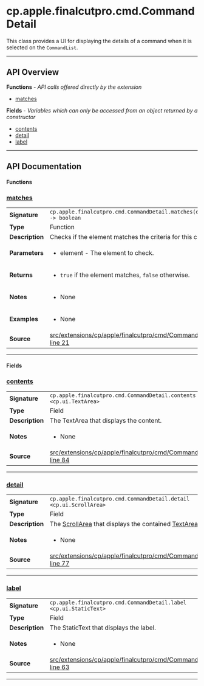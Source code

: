 # cp.apple.finalcutpro.cmd.CommandDetail

This class provides a UI for displaying the details of a command when it is selected on the `CommandList`.

---

## API Overview
**Functions** - _API calls offered directly by the extension_
 * [matches](#matches)

**Fields** - _Variables which can only be accessed from an object returned by a constructor_
 * [contents](#contents)
 * [detail](#detail)
 * [label](#label)


---

## API Documentation

#### Functions


### [matches](#matches)

|                                             |                                                                                     |
| --------------------------------------------|-------------------------------------------------------------------------------------|
| **Signature**                               | `cp.apple.finalcutpro.cmd.CommandDetail.matches(element) -> boolean`                                                                    |
| **Type**                                    | Function                                                                     |
| **Description**                             | Checks if the element matches the criteria for this class.                                                                     |
| **Parameters**                              | <ul><li>element - The element to check.</li></ul> |
| **Returns**                                 | <ul><li>`true` if the element matches, `false` otherwise.</li></ul>          |
| **Notes**                                   | <ul><li>None</li></ul> |
| **Examples**                                | <ul><li>None</li></ul> |
| **Source**                                  | [src/extensions/cp/apple/finalcutpro/cmd/CommandDetail.lua line 21](https://github.com/CommandPost/CommandPost/blob/develop/src/extensions/cp/apple/finalcutpro/cmd/CommandDetail.lua#L21) |

---

#### Fields


### [contents](#contents)

|                                             |                                                                                     |
| --------------------------------------------|-------------------------------------------------------------------------------------|
| **Signature**                               | `cp.apple.finalcutpro.cmd.CommandDetail.contents <cp.ui.TextArea>`                                                                    |
| **Type**                                    | Field                                                                     |
| **Description**                             | The TextArea that displays the content.                                                                     |
| **Notes**                                   | <ul><li>None</li></ul> |
| **Source**                                  | [src/extensions/cp/apple/finalcutpro/cmd/CommandDetail.lua line 84](https://github.com/CommandPost/CommandPost/blob/develop/src/extensions/cp/apple/finalcutpro/cmd/CommandDetail.lua#L84) |

---


### [detail](#detail)

|                                             |                                                                                     |
| --------------------------------------------|-------------------------------------------------------------------------------------|
| **Signature**                               | `cp.apple.finalcutpro.cmd.CommandDetail.detail <cp.ui.ScrollArea>`                                                                    |
| **Type**                                    | Field                                                                     |
| **Description**                             | The [ScrollArea](cp.ui.ScrollArea.md) that displays the contained [TextArea](cp.ui.TextArea.md).                                                                     |
| **Notes**                                   | <ul><li>None</li></ul> |
| **Source**                                  | [src/extensions/cp/apple/finalcutpro/cmd/CommandDetail.lua line 77](https://github.com/CommandPost/CommandPost/blob/develop/src/extensions/cp/apple/finalcutpro/cmd/CommandDetail.lua#L77) |

---


### [label](#label)

|                                             |                                                                                     |
| --------------------------------------------|-------------------------------------------------------------------------------------|
| **Signature**                               | `cp.apple.finalcutpro.cmd.CommandDetail.label <cp.ui.StaticText>`                                                                    |
| **Type**                                    | Field                                                                     |
| **Description**                             | The StaticText that displays the label.                                                                     |
| **Notes**                                   | <ul><li>None</li></ul> |
| **Source**                                  | [src/extensions/cp/apple/finalcutpro/cmd/CommandDetail.lua line 63](https://github.com/CommandPost/CommandPost/blob/develop/src/extensions/cp/apple/finalcutpro/cmd/CommandDetail.lua#L63) |

---

